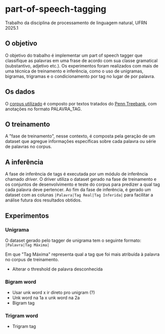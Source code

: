 # part-of-speech-tagging
Trabalho da disciplina de processamento de linguagem natural, UFRN 2025.1

## O objetivo
O objetivo do trabalho é implementar um part of speech tagger que classifique as palavras em uma frase de acordo com sua classe gramatical (substantivo, adjetivo etc.). 
Os experimentos foram realizados com mais de uma técnica de treinamento e inferência, como o uso de unigramas, bigramas, trigramas e o condicionamento por tag no lugar de por palavra. 

## Os dados
O [corpus utilizado](https://drive.google.com/drive/folders/19_F8mmI65lWnL6BmKvtzMX2Z_tcNlXxb) é composto por textos tratados do [Penn Treebank](https://paperswithcode.com/dataset/penn-treebank), com anotações no formato PALAVRA_TAG.

## O treinamento
A "fase de treinamento", nesse contexto, é composta pela geração de um dataset que agregue informações específicas sobre cada palavra ou série de palavras no corpus.

## A inferência
A fase de inferência de tags é executada por um módulo de inferência chamado *driver*. O driver utiliza o dataset gerado na fase de treinamento e os conjuntos de desenvolvimento e teste do corpus para predizer a qual tag cada palavra deve pertencer. Ao fim da fase de inferência, é gerado um dataset com as colunas `|Palavra|Tag Real|Tag Inferida|` para facilitar a análise futura dos resultados obtidos.

## Experimentos
### Unigrama
O dataset gerado pelo tagger de unigrama tem o seguinte formato:
`|Palavra|Tag Máxima|`

Em que "Tag Máxima" representa qual a tag que foi mais atribuída à palavra no corpus de treinamento.
- Alterar o threshold de palavra desconhecida

### Bigram word
- Usar unk word x ir direto pro unigram (?)
- Unk word na 1a x unk word na 2a
- Bigram tag

### Trigram word
- Trigram tag